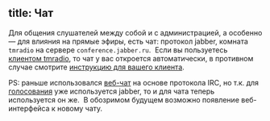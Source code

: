 title: Чат
---

Для общения слушателей между собой и с администрацией, а особенно — для влияния
на прямые эфиры, есть чат: протокол jabber, комната `tmradio` на сервере
`conference.jabber.ru`.  Если вы пользуетесь [клиентом tmradio][cli], то чат у
вас откроется автоматически, в противном случае смотрите [инструкцию для вашего
клиента][ins].

PS: раньше использовался [веб-чат][old] на основе протокола IRC, но т.к. для
[голосования][voting] уже используется jabber, то и для чата теперь используется
он же.  В обозримом будущем возможно появление веб-интерфейса к новому чату.

[old]: http://widget.mibbit.com/?settings=a7caefd291afb73c4d533f392cc6bb2b&server=irc.zeronode.net&channel=%23tmradio&nick=vegetable_%3F%3F%3F%3F
[voting]: /jabber.html
[cli]: http://app.tmradio.net/
[ins]: http://jabberworld.info/Категория:Вход_в_конференцию

